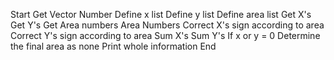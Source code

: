Start
Get Vector Number
Define x list
Define y list
Define area list
    Get X's
    Get Y's
    Get Area numbers
Area Numbers
    Correct X's sign  according to area
    Correct Y's sign  according to area
Sum X's
Sum Y's
If x or y = 0
    Determine the final area as none
    Print whole information
End